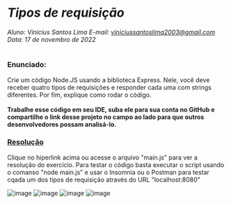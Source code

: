 # ***Tipos de requisição***
_Aluno: Vinícius Santos Lima  E-mail: viniciussantoslima2003@gmail.com<br>Data: 17 de novembro de 2022_
#  

### Enunciado: 
Crie um código Node.JS usando a biblioteca Express. Nele, você deve receber quatro tipos de requisições e responder cada uma com strings diferentes. Por fim, explique como rodar o código.
<br><br>
<b>Trabalhe esse código em seu IDE, suba ele para sua conta no GitHub e compartilhe o link desse projeto no campo ao lado para que outros desenvolvedores possam analisá-lo.</b>

<h3><a href="https://github.com/p4tit0/Atividades-Softex-Recife-/blob/main/Node.js/Módulo%2003/Atividade%2001/main.js">Resolução</a></h3>
Clique no hiperlink acima ou acesse o arquivo "main.js" para ver a resolução do exercício. Para testar o código basta executar o script usando o comanso "node main.js" e usar o Insomnia ou o Postman para testar cqada um dos tipos de requisição através do URL "localhost:8080"<br>

![image](https://user-images.githubusercontent.com/66649091/202540718-ba688c68-fa8e-4303-9204-566f32cb971d.png)
![image](https://user-images.githubusercontent.com/66649091/202540755-5ec1981d-dc8c-47ae-9f71-3a8fa6d3d6fc.png)
![image](https://user-images.githubusercontent.com/66649091/202540804-2a1d847b-44c4-483d-8c76-4f11ba5e19ae.png)
![image](https://user-images.githubusercontent.com/66649091/202540855-5d65a34a-225d-407e-bc3b-f99558ff38ca.png)
